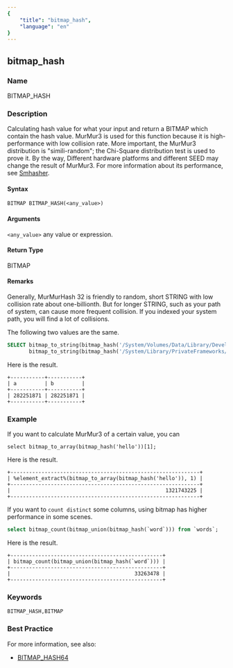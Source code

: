 ```yaml
---
{
    "title": "bitmap_hash",
    "language": "en"
}
---
```


<!-- 
Licensed to the Apache Software Foundation (ASF) under one
or more contributor license agreements.  See the NOTICE file
distributed with this work for additional information
regarding copyright ownership.  The ASF licenses this file
to you under the Apache License, Version 2.0 (the
"License"); you may not use this file except in compliance
with the License.  You may obtain a copy of the License at

  http://www.apache.org/licenses/LICENSE-2.0

Unless required by applicable law or agreed to in writing,
software distributed under the License is distributed on an
"AS IS" BASIS, WITHOUT WARRANTIES OR CONDITIONS OF ANY
KIND, either express or implied.  See the License for the
specific language governing permissions and limitations
under the License.
-->

## bitmap_hash

### Name

BITMAP_HASH

### Description

Calculating hash value for what your input and return a BITMAP which contain the hash value. MurMur3 is used for this function because it is high-performance with low collision rate. More important, the MurMur3 distribution is "simili-random"; the Chi-Square distribution test is used to prove it. By the way, Different hardware platforms and different SEED may change the result of MurMur3. For more information about its performance, see [Smhasher](http://rurban.github.io/smhasher/).

#### Syntax

```
BITMAP BITMAP_HASH(<any_value>)
```

#### Arguments

`<any_value>`
any value or expression. 

#### Return Type

BITMAP

#### Remarks

Generally, MurMurHash 32 is friendly to random, short STRING with low collision rate about one-billionth. But for longer STRING, such as your path of system, can cause more frequent collision. If you indexed your system path, you will find a lot of collisions.

The following two values are the same.

```sql
SELECT bitmap_to_string(bitmap_hash('/System/Volumes/Data/Library/Developer/CommandLineTools/SDKs/MacOSX12.3.sdk/System/Library/Frameworks/KernelManagement.framework/KernelManagement.tbd')) AS a ,
       bitmap_to_string(bitmap_hash('/System/Library/PrivateFrameworks/Install.framework/Versions/Current/Resources/es_419.lproj/Architectures.strings')) AS b;
```

Here is the result.

```text
+-----------+-----------+
| a         | b         |
+-----------+-----------+
| 282251871 | 282251871 |
+-----------+-----------+
```

### Example

If you want to calculate MurMur3 of a certain value, you can

```
select bitmap_to_array(bitmap_hash('hello'))[1];
```

Here is the result.

```text
+-------------------------------------------------------------+
| %element_extract%(bitmap_to_array(bitmap_hash('hello')), 1) |
+-------------------------------------------------------------+
|                                                  1321743225 |
+-------------------------------------------------------------+
```

If you want to `count distinct` some columns, using bitmap has higher performance in some scenes. 

```sql
select bitmap_count(bitmap_union(bitmap_hash(`word`))) from `words`;
```

Here is the result.

```text
+-------------------------------------------------+
| bitmap_count(bitmap_union(bitmap_hash(`word`))) |
+-------------------------------------------------+
|                                        33263478 |
+-------------------------------------------------+
```

### Keywords

    BITMAP_HASH,BITMAP

### Best Practice

For more information, see also:
- [BITMAP_HASH64](./bitmap_hash64.md)
